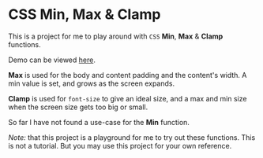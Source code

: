 # CSS Min, Max & Clamp

This is a project for me to play around with `CSS` **Min**, **Max** & **Clamp** functions.

Demo can be viewed [here](https://davinaleong.github.io/proj-min-max-clamp/).

**Max** is used for the body and content padding and the content's width. A min value is set, and grows as the screen expands.

**Clamp** is used for `font-size` to give an ideal size, and a max and min size when the screen size gets too big or small.

So far I have not found a use-case for the **Min** function.

*Note:* that this project is a playground for me to try out these functions. This is not a tutorial. But you may use this project for your own reference.